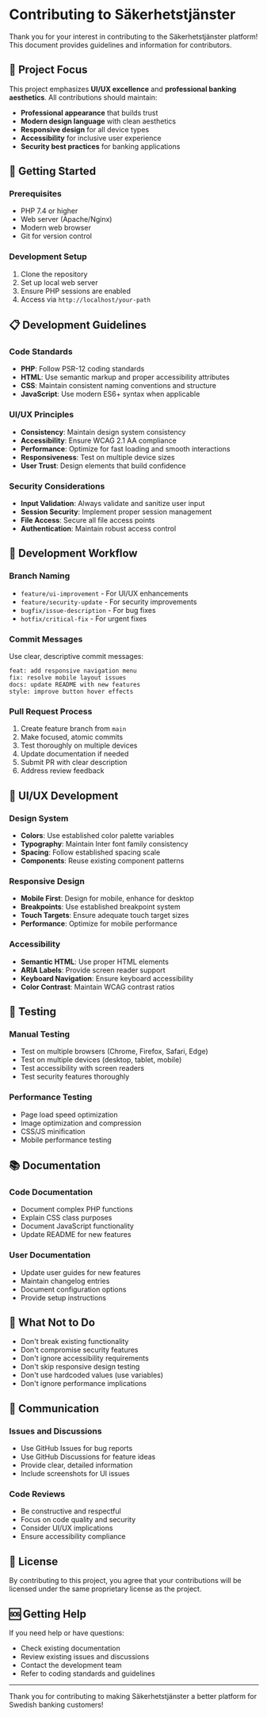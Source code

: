 # Contributing to Säkerhetstjänster

Thank you for your interest in contributing to the Säkerhetstjänster platform! This document provides guidelines and information for contributors.

## 🎯 Project Focus

This project emphasizes **UI/UX excellence** and **professional banking aesthetics**. All contributions should maintain:

- **Professional appearance** that builds trust
- **Modern design language** with clean aesthetics
- **Responsive design** for all device types
- **Accessibility** for inclusive user experience
- **Security best practices** for banking applications

## 🚀 Getting Started

### Prerequisites
- PHP 7.4 or higher
- Web server (Apache/Nginx)
- Modern web browser
- Git for version control

### Development Setup
1. Clone the repository
2. Set up local web server
3. Ensure PHP sessions are enabled
4. Access via `http://localhost/your-path`

## 📋 Development Guidelines

### Code Standards
- **PHP**: Follow PSR-12 coding standards
- **HTML**: Use semantic markup and proper accessibility attributes
- **CSS**: Maintain consistent naming conventions and structure
- **JavaScript**: Use modern ES6+ syntax when applicable

### UI/UX Principles
- **Consistency**: Maintain design system consistency
- **Accessibility**: Ensure WCAG 2.1 AA compliance
- **Performance**: Optimize for fast loading and smooth interactions
- **Responsiveness**: Test on multiple device sizes
- **User Trust**: Design elements that build confidence

### Security Considerations
- **Input Validation**: Always validate and sanitize user input
- **Session Security**: Implement proper session management
- **File Access**: Secure all file access points
- **Authentication**: Maintain robust access control

## 🔧 Development Workflow

### Branch Naming
- `feature/ui-improvement` - For UI/UX enhancements
- `feature/security-update` - For security improvements
- `bugfix/issue-description` - For bug fixes
- `hotfix/critical-fix` - For urgent fixes

### Commit Messages
Use clear, descriptive commit messages:
```
feat: add responsive navigation menu
fix: resolve mobile layout issues
docs: update README with new features
style: improve button hover effects
```

### Pull Request Process
1. Create feature branch from `main`
2. Make focused, atomic commits
3. Test thoroughly on multiple devices
4. Update documentation if needed
5. Submit PR with clear description
6. Address review feedback

## 🎨 UI/UX Development

### Design System
- **Colors**: Use established color palette variables
- **Typography**: Maintain Inter font family consistency
- **Spacing**: Follow established spacing scale
- **Components**: Reuse existing component patterns

### Responsive Design
- **Mobile First**: Design for mobile, enhance for desktop
- **Breakpoints**: Use established breakpoint system
- **Touch Targets**: Ensure adequate touch target sizes
- **Performance**: Optimize for mobile performance

### Accessibility
- **Semantic HTML**: Use proper HTML elements
- **ARIA Labels**: Provide screen reader support
- **Keyboard Navigation**: Ensure keyboard accessibility
- **Color Contrast**: Maintain WCAG contrast ratios

## 🧪 Testing

### Manual Testing
- Test on multiple browsers (Chrome, Firefox, Safari, Edge)
- Test on multiple devices (desktop, tablet, mobile)
- Test accessibility with screen readers
- Test security features thoroughly

### Performance Testing
- Page load speed optimization
- Image optimization and compression
- CSS/JS minification
- Mobile performance testing

## 📚 Documentation

### Code Documentation
- Document complex PHP functions
- Explain CSS class purposes
- Document JavaScript functionality
- Update README for new features

### User Documentation
- Update user guides for new features
- Maintain changelog entries
- Document configuration options
- Provide setup instructions

## 🚫 What Not to Do

- Don't break existing functionality
- Don't compromise security features
- Don't ignore accessibility requirements
- Don't skip responsive design testing
- Don't use hardcoded values (use variables)
- Don't ignore performance implications

## 🤝 Communication

### Issues and Discussions
- Use GitHub Issues for bug reports
- Use GitHub Discussions for feature ideas
- Provide clear, detailed information
- Include screenshots for UI issues

### Code Reviews
- Be constructive and respectful
- Focus on code quality and security
- Consider UI/UX implications
- Ensure accessibility compliance

## 📄 License

By contributing to this project, you agree that your contributions will be licensed under the same proprietary license as the project.

## 🆘 Getting Help

If you need help or have questions:
- Check existing documentation
- Review existing issues and discussions
- Contact the development team
- Refer to coding standards and guidelines

---

Thank you for contributing to making Säkerhetstjänster a better platform for Swedish banking customers!
